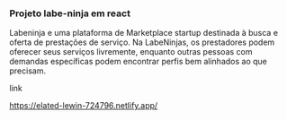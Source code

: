  ### Projeto labe-ninja em react
 
 Labeninja e uma plataforma de Marketplace startup destinada à busca e oferta de prestações de serviço. 
 Na LabeNinjas, os prestadores podem oferecer seus serviços livremente, enquanto outras pessoas
 com demandas específicas podem encontrar perfis bem alinhados ao que precisam.

link 

https://elated-lewin-724796.netlify.app/
